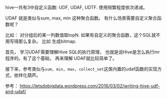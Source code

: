 hive一共有3中自定义函数: UDF, UDAF, UDTF. 使用频繁程度依次递减。

UDAF 就是类似与sum, max, min 这种聚合函数。 有什么场景需要自定义聚合函数呢？

比如： 对分组后的某一列数值取topN. 如果有自定义的聚合函数，这个SQL就不用写得那么复杂。
比如 生成bitmap.

首先， 学习UDAF需要理解Hive SQL的执行原理， 也就是说Hive是怎么执行mr程序的。有了这个基础，
再来理解 UDAF就比较简单了。

接下来，参考类似与`sum, min, max, collect_set`这类内置的udaf函数的实现方式，依样化葫芦。


参考： https://letsdobigdata.wordpress.com/2016/03/02/writing-hive-udf-and-udaf/




